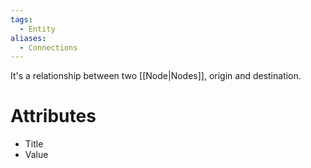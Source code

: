 ```yaml
---
tags:
  - Entity
aliases:
  - Connections
---
```

It's a relationship between two [[Node|Nodes]], origin and destination. 

# Attributes
* Title
* Value

